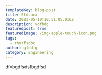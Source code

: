 ```yaml
---
templateKey: blog-post
title: Sfdsacx
date: 2023-05-10T10:51:05.016Z
description: vdfbdg
featuredpost: true
featuredimage: /img/apple-touch-icon.png
tags:
  - rhytfsdbc
author: gfddfg
category: Engineering
---
```

d﻿fvbgdfsdsfbgdfsd